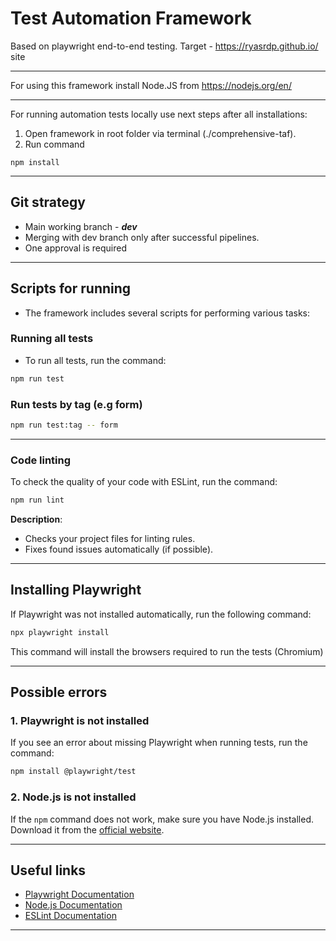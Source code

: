 # Test Automation Framework #

Based on playwright end-to-end testing.
Target - https://ryasrdp.github.io/ site

---

For using this framework install Node.JS from https://nodejs.org/en/

---

For running automation tests locally use next steps after all installations:

1. Open framework in root folder via terminal (./comprehensive-taf).
2. Run command

```npm install```

---

## Git strategy

* Main working branch - **_dev_**
* Merging with dev branch only after successful pipelines.
* One approval is required

---

## Scripts for running

* The framework includes several scripts for performing various tasks:

### Running all tests

* To run all tests, run the command:
```bash
npm run test
```

### Run tests by tag (e.g form)

```bash
npm run test:tag -- form
```

---

### Code linting

To check the quality of your code with ESLint, run the command:
```bash
npm run lint
```

**Description**:
- Checks your project files for linting rules.
- Fixes found issues automatically (if possible).

---

## Installing Playwright

If Playwright was not installed automatically, run the following command:
```bash
npx playwright install
```

This command will install the browsers required to run the tests (Chromium)

---

## Possible errors

### 1. Playwright is not installed
If you see an error about missing Playwright when running tests, run the command:
```bash
npm install @playwright/test
```

### 2. Node.js is not installed
If the `npm` command does not work, make sure you have Node.js installed. Download it from the [official website](https://nodejs.org/en/).

---

## Useful links

- [Playwright Documentation](https://playwright.dev/docs/intro)
- [Node.js Documentation](https://nodejs.org/)
- [ESLint Documentation](https://eslint.org/docs/latest/)

---
